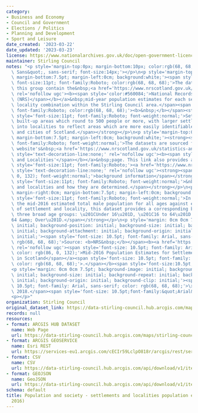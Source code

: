 ```yaml
---
category:
- Business and Economy
- Council and Government
- Elections / Politics
- Planning and Development
- Sport and Leisure
date_created: '2023-03-22'
date_updated: '2023-03-23'
license: https://www.nationalarchives.gov.uk/doc/open-government-licence/version/3/
maintainer: Stirling Council
notes: "<p style='margin-top:0px; margin-bottom:10px; color:rgb(68, 68, 68); font-family:&quot;Open\
  \ Sans&quot;, sans-serif; font-size:14px;'></p>\n<p style='margin-top:0cm; margin-right:0cm;\
  \ margin-bottom:7.5pt; margin-left:0cm; background:white;'><span style='font-weight:normal;\
  \ font-size:11pt; font-family:Roboto; color:rgb(68, 68, 68);'>The datasets within\
  \ this group contain the&nbsp;<a href='https://www.nrscotland.gov.uk/' style='text-decoration-line:none;'\
  \ rel='nofollow ugc'><b><span style='color:#560084;'>National Records of Scotland\
  \ (NRS)</span></b></a>&nbsp;mid-year population estimates for each settlement and\
  \ locality combination within the Stirling Council area.</span><span style='font-size:11pt;\
  \ font-family:Roboto; color:rgb(68, 68, 68);'><b>&nbsp;</b></span><strong><span\
  \ style='font-size:11pt; font-family:Roboto; font-weight:normal;'>Settlements are\
  \ built-up areas which round to 500 people or more, with larger settlements divided\
  \ into localities to reflect areas which are more easily identifiable as the towns\
  \ and cities of Scotland.</span></strong></p>\n<p style='margin-top:0cm; margin-right:0cm;\
  \ margin-bottom:7.5pt; margin-left:0cm; background:white;'><strong><span style='font-size:11pt;\
  \ font-family:Roboto; font-weight:normal;'>The datasets are sourced from the NRS\
  \ website's&nbsp;<a href='https://www.nrscotland.gov.uk/statistics-and-data/statistics/statistics-by-theme/population/population-estimates/settlements-and-localities'\
  \ style='text-decoration-line:none;' rel='nofollow ugc'><b><span style='color:#560084;'>Settlements\
  \ and Localities'</span></b></a>&nbsp;page. This link also provides access&nbsp;</span></strong><b><span\
  \ style='font-size:11pt; font-family:Roboto;'><a href='https://www.nrscotland.gov.uk/statistics-and-data/statistics/statistics-by-theme/population/population-estimates/special-area-population-estimates/settlements-and-localities/background-information'\
  \ style='text-decoration-line:none;' rel='nofollow ugc'><strong><span style='color:rgb(86,\
  \ 0, 132); font-weight:normal;'>background information</span></strong></a></span></b><strong><span\
  \ style='font-size:11pt; font-family:Roboto; font-weight:normal;'>&nbsp;on settlements\
  \ and localities and how they are determined.</span></strong></p>\n<p style='margin-top:0cm;\
  \ margin-right:0cm; margin-bottom:7.5pt; margin-left:0cm; background:white;'><strong><span\
  \ style='font-size:11pt; font-family:Roboto; font-weight:normal;'>In addition to\
  \ the mid-2016 estimated total male population for all ages against each combination\
  \ of settlement and locality, this dataset provides a corresponding breakdown within\
  \ three broad age groups: \u201CUnder 16\u201D, \u201C16 to 64\u201D and \u201C\
  64 &amp; Over\u201D.</span></strong></p>\n<p style='margin: 0cm 0cm 7.5pt; background-image:\
  \ initial; background-position: initial; background-size: initial; background-repeat:\
  \ initial; background-attachment: initial; background-origin: initial; background-clip:\
  \ initial;'><span style='font-size: 10.5pt; font-family: Arial, sans-serif; color:\
  \ rgb(68, 68, 68);'>Source: <b>NRS&nbsp;</b></span><b><a href='https://www.nrscotland.gov.uk/statistics-and-data/statistics/statistics-by-theme/population/population-estimates/settlements-and-localities/mid-2016-population-estimates-for-settlements-and-localities-in-scotland'\
  \ rel='nofollow ugc'><span style='font-size: 10.5pt; font-family: Arial, sans-serif;\
  \ color: rgb(86, 0, 132);'>Mid-2016 Population Estimates for Settlements and Localities\
  \ in Scotland</span></a><span style='font-size: 10.5pt; font-family: Arial, sans-serif;\
  \ color: rgb(68, 68, 68);'>.</span></b><span style='font-size:10.5pt;font-family:&quot;Arial&quot;,sans-serif;color:#444444'></span></p>\n\
  <p style='margin: 0cm 0cm 7.5pt; background-image: initial; background-position:\
  \ initial; background-size: initial; background-repeat: initial; background-attachment:\
  \ initial; background-origin: initial; background-clip: initial;'><span style='font-size:\
  \ 10.5pt; font-family: Arial, sans-serif; color: rgb(68, 68, 68);'>\xA9 Crown Copyright\
  \ 2018.</span><span style='font-size: 10.5pt;font-family:&quot;Arial&quot;,sans-serif;color:#444444'></span></p>\n\
  <p></p>"
organization: Stirling Council
original_dataset_link: https://data-stirling-council.hub.arcgis.com/maps/stirling-council::population-and-society-settlements-and-localities-population-estimates-male-2016
records: null
resources:
- format: ARCGIS HUB DATASET
  name: Web Page
  url: https://data-stirling-council.hub.arcgis.com/maps/stirling-council::population-and-society-settlements-and-localities-population-estimates-male-2016
- format: ARCGIS GEOSERVICE
  name: Esri REST
  url: https://services-eu1.arcgis.com/cECIr59LclpO818r/arcgis/rest/services/popultation%20and%20society%20-%20settlements%20and%20localities%20population%20estimates%20(male%202016)/FeatureServer/0
- format: CSV
  name: CSV
  url: https://data-stirling-council.hub.arcgis.com/api/download/v1/items/ee9aeb27e68b4c3897df74e0ec6b98f8/csv?layers=0
- format: GEOJSON
  name: GeoJSON
  url: https://data-stirling-council.hub.arcgis.com/api/download/v1/items/ee9aeb27e68b4c3897df74e0ec6b98f8/geojson?layers=0
schema: default
title: Population and society - settlements and localities population estimates (male
  2016)
---
```


